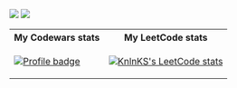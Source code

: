 ![](https://raw.githubusercontent.com/ArseniyDuck/github-stats-transparent/output/generated/overview.svg)
![](https://raw.githubusercontent.com/ArseniyDuck/github-stats-transparent/output/generated/languages.svg)

<table>
<tr>
<th> My Codewars stats </th>
<th> My LeetCode stats </th>
</tr>
<tr>
<td>


[![Profile badge](https://www.codewars.com/users/ArseniyDuck/badges/large)](https://www.codewars.com/users/ArseniyDuck)

</td>
<td>

[![KnlnKS's LeetCode stats](https://leetcode-stats-six.vercel.app/api?username=ArseniyDuck&theme=dark)](https://leetcode.com/ArseniyDuck/)

</td>
</tr>
</table>
